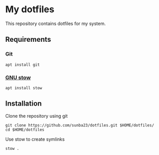 # My dotfiles
This repository contains dotfiles for my system.
## Requirements
### Git
```
apt install git
```
### [GNU stow](https://www.gnu.org/software/stow/)
```
apt install stow
```
## Installation
Clone the repository using git
```
git clone https://github.com/sunba23/dotfiles.git $HOME/dotfiles/
cd $HOME/dotfiles
```
Use stow to create symlinks
```
stow .
```
